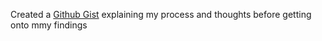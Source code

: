 Created a [Github Gist](https://gist.github.com/Izzycious/3f6ad0dac32454b0193a8dd10b8ccfd6) explaining my process and thoughts before getting onto mmy findings 